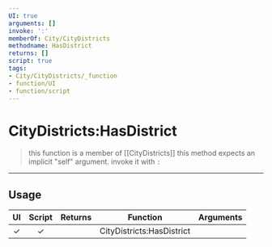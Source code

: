 ```yaml
---
UI: true
arguments: []
invoke: ':'
memberOf: City/CityDistricts
methodname: HasDistrict
returns: []
script: true
tags:
- City/CityDistricts/_function
- function/UI
- function/script
---
```

# CityDistricts:HasDistrict
> this function is a member of [[CityDistricts]]
> this method expects an implicit "self" argument. invoke it with `:`
-----
## Usage
|  UI | Script | Returns | Function | Arguments |
|:---:|:------:|-------:|:--------:|:---------|
|✓|✓||CityDistricts:HasDistrict||
